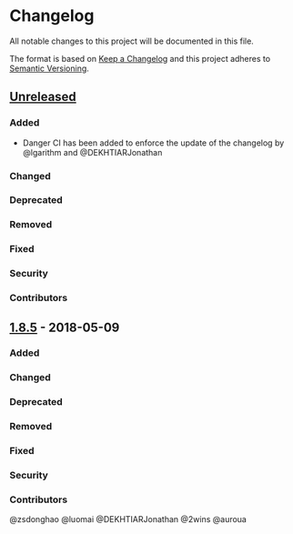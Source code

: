 # Changelog
All notable changes to this project will be documented in this file.

The format is based on [Keep a Changelog](https://keepachangelog.com/)
and this project adheres to [Semantic Versioning](https://semver.org/spec/v2.0.0.html).

<!--

============== Guiding Principles ==============

* Changelogs are for humans, not machines.
* There should be an entry for every single version.
* The same types of changes should be grouped.
* Versions and sections should be linkable.
* The latest version comes first.
* The release date of each version is displayed.
* Mention whether you follow Semantic Versioning.

============== Types of changes (keep the order) ==============

* `Added` for new features.
* `Changed` for changes in existing functionality.
* `Deprecated` for soon-to-be removed features.
* `Removed` for now removed features.
* `Fixed` for any bug fixes.
* `Security` in case of vulnerabilities.
* `Contributors` to thank the contributors that worked on this PR.

============== How To Update The Changelog for a New Release ==============

** Always Keep The Unreleased On Top **

To release a new version, please update the changelog as followed:
1. Rename the `Unreleased` Section to the Section Number
2. Recreate an `Unreleased` Section on top
3. Update the links at the very bottom
-->

## [Unreleased]

### Added
- Danger CI has been added to enforce the update of the changelog by @lgarithm and @DEKHTIARJonathan

### Changed

### Deprecated

### Removed

### Fixed

### Security

### Contributors



## [1.8.5] - 2018-05-09

### Added

### Changed

### Deprecated

### Removed

### Fixed

### Security

### Contributors
@zsdonghao @luomai @DEKHTIARJonathan @2wins @auroua

[Unreleased]: https://github.com/olivierlacan/keep-a-changelog/compare/1.8.5...master
[1.8.5]: https://github.com/tensorlayer/tensorlayer/compare/1.8.4...1.8.5
